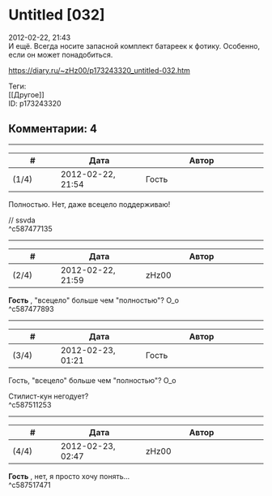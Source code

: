 Untitled [032]
==============

  
2012-02-22, 21:43  
 И ещё. Всегда носите запасной комплект батареек к фотику. Особенно, если он может понадобиться.   
  
<https://diary.ru/~zHz00/p173243320_untitled-032.htm>  
  
Теги:  
[[Другое]]  
ID: p173243320  


Комментарии: 4
--------------

  


---



|         #         |              Дата              |                     Автор                     |           ID           |
| --- | --- | --- | --- |
| (1/4) | 2012-02-22, 21:54 | Гость | c587477135 |

  
 Полностью. Нет, даже всецело поддерживаю!   
   
 // ssvda   
 ^c587477135

---



|         #         |              Дата              |                     Автор                     |           ID           |
| --- | --- | --- | --- |
| (2/4) | 2012-02-22, 21:59 | zHz00 | c587477893 |

  
  **Гость**  , "всецело" больше чем "полностью"? О\_о   
 ^c587477893

---



|         #         |              Дата              |                     Автор                     |           ID           |
| --- | --- | --- | --- |
| (3/4) | 2012-02-23, 01:21 | Гость | c587511253 |

  
  Гость, "всецело" больше чем "полностью"? О\_о    
   
 Стилист-кун негодует?   
 ^c587511253

---



|         #         |              Дата              |                     Автор                     |           ID           |
| --- | --- | --- | --- |
| (4/4) | 2012-02-23, 02:47 | zHz00 | c587517471 |

  
  **Гость**  , нет, я просто хочу понять...   
 ^c587517471